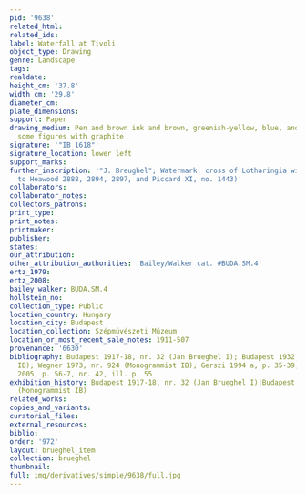 ```yaml
---
pid: '9638'
related_html: 
related_ids: 
label: Waterfall at Tivoli
object_type: Drawing
genre: Landscape
tags: 
realdate: 
height_cm: '37.8'
width_cm: '29.8'
diameter_cm: 
plate_dimensions: 
support: Paper
drawing_medium: Pen and brown ink and brown, greenish-yellow, blue, and pink watercolor,
  some figures with graphite
signature: '"IB 1618"'
signature_location: lower left
support_marks: 
further_inscription: '"J. Breughel"; Watermark: cross of Lotharingia with brown (similar
  to Heawood 2888, 2894, 2897, and Piccard XI, no. 1443)'
collaborators: 
collaborator_notes: 
collectors_patrons: 
print_type: 
print_notes: 
printmaker: 
publisher: 
states: 
our_attribution: 
other_attribution_authorities: 'Bailey/Walker cat. #BUDA.SM.4'
ertz_1979: 
ertz_2008: 
bailey_walker: BUDA.SM.4
hollstein_no: 
collection_type: Public
location_country: Hungary
location_city: Budapest
location_collection: Szépmüvészeti Múzeum
location_or_most_recent_sale_notes: 1911-507
provenance: '6630'
bibliography: Budapest 1917-18, nr. 32 (Jan Brueghel I); Budapest 1932, nr. 83 (Monogrammist
  IB); Wegner 1973, nr. 924 (Monogrammist IB); Gerszi 1994 a, p. 35-39, fig. 2; Gerszi
  2005, p. 56-7, nr. 42, ill. p. 55
exhibition_history: Budapest 1917-18, nr. 32 (Jan Brueghel I)|Budapest 1932, nr. 83
  (Monogrammist IB)
related_works: 
copies_and_variants: 
curatorial_files: 
external_resources: 
biblio: 
order: '972'
layout: brueghel_item
collection: brueghel
thumbnail: 
full: img/derivatives/simple/9638/full.jpg
---
```

